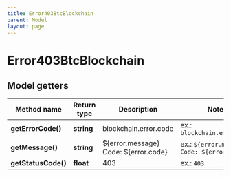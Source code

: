 ```yaml
---
title: Error403BtcBlockchain
parent: Model
layout: page
---
```


# Error403BtcBlockchain

## Model getters

Method name | Return type | Description | Notes
------------ | ------------- | ------------- | -------------
**getErrorCode()** | **string** | blockchain.error.code | ex.: `blockchain.error.code`
**getMessage()** | **string** | ${error.message} Code: ${error.code} | ex.: `${error.message} Code: ${error.code}`
**getStatusCode()** | **float** | 403 | ex.: `403`

